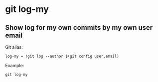 # git log-my

## Show log for my own commits by my own user email

Git alias:

```git
log-my = !git log --author $(git config user.email)
```

Example:

```shell
git log-my
```
